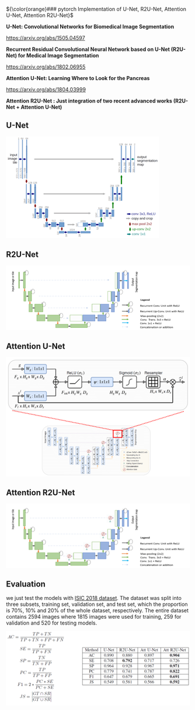 ${\color{orange}### pytorch Implementation of U-Net, R2U-Net, Attention U-Net, Attention R2U-Net}$

**U-Net: Convolutional Networks for Biomedical Image Segmentation**

https://arxiv.org/abs/1505.04597

**Recurrent Residual Convolutional Neural Network based on U-Net (R2U-Net) for Medical Image Segmentation**

https://arxiv.org/abs/1802.06955

**Attention U-Net: Learning Where to Look for the Pancreas**

https://arxiv.org/abs/1804.03999

**Attention R2U-Net : Just integration of two recent advanced works (R2U-Net + Attention U-Net)**


## U-Net
![U-Net](/img/U-Net.png)


## R2U-Net
![R2U-Net](/img/R2U-Net.png)

## Attention U-Net
![AttU-Net](/img/AttU-Net.png)

## Attention R2U-Net
![AttR2U-Net](/img/AttR2U-Net.png)

## Evaluation
we just test the models with [ISIC 2018 dataset](https://challenge2018.isic-archive.com/task1/training/). The dataset was split into three subsets, training set, validation set, and test set, which the proportion is 70%, 10% and 20% of the whole dataset, respectively. The entire dataset contains 2594 images where 1815 images were used
for training, 259 for validation and 520 for testing models.

![evaluation](/img/Evaluation.png)
